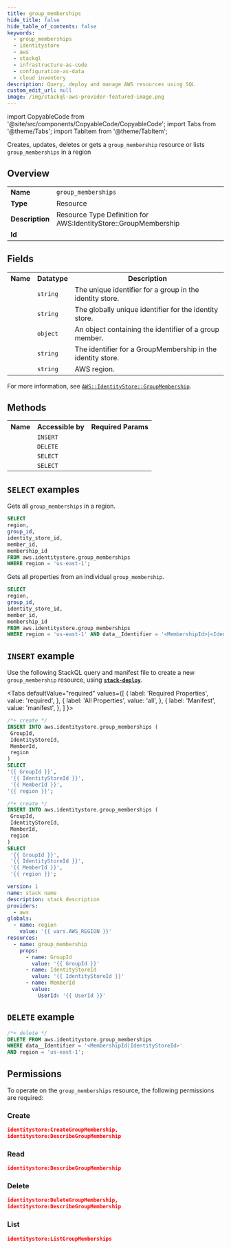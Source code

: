 ```yaml
---
title: group_memberships
hide_title: false
hide_table_of_contents: false
keywords:
  - group_memberships
  - identitystore
  - aws
  - stackql
  - infrastructure-as-code
  - configuration-as-data
  - cloud inventory
description: Query, deploy and manage AWS resources using SQL
custom_edit_url: null
image: /img/stackql-aws-provider-featured-image.png
---
```


import CopyableCode from '@site/src/components/CopyableCode/CopyableCode';
import Tabs from '@theme/Tabs';
import TabItem from '@theme/TabItem';

Creates, updates, deletes or gets a <code>group_membership</code> resource or lists <code>group_memberships</code> in a region

## Overview
<table>
<tbody>
<tr><td><b>Name</b></td><td><code>group_memberships</code></td></tr>
<tr><td><b>Type</b></td><td>Resource</td></tr>
<tr><td><b>Description</b></td><td>Resource Type Definition for AWS:IdentityStore::GroupMembership</td></tr>
<tr><td><b>Id</b></td><td><CopyableCode code="aws.identitystore.group_memberships" /></td></tr>
</tbody>
</table>

## Fields
<table>
<tbody>
<tr><th>Name</th><th>Datatype</th><th>Description</th></tr><tr><td><CopyableCode code="group_id" /></td><td><code>string</code></td><td>The unique identifier for a group in the identity store.</td></tr>
<tr><td><CopyableCode code="identity_store_id" /></td><td><code>string</code></td><td>The globally unique identifier for the identity store.</td></tr>
<tr><td><CopyableCode code="member_id" /></td><td><code>object</code></td><td>An object containing the identifier of a group member.</td></tr>
<tr><td><CopyableCode code="membership_id" /></td><td><code>string</code></td><td>The identifier for a GroupMembership in the identity store.</td></tr>
<tr><td><CopyableCode code="region" /></td><td><code>string</code></td><td>AWS region.</td></tr>
</tbody>
</table>

For more information, see <a href="https://docs.aws.amazon.com/AWSCloudFormation/latest/UserGuide/aws-resource-identitystore-groupmembership.html"><code>AWS::IdentityStore::GroupMembership</code></a>.

## Methods

<table>
<tbody>
  <tr>
    <th>Name</th>
    <th>Accessible by</th>
    <th>Required Params</th>
  </tr>
  <tr>
    <td><CopyableCode code="create_resource" /></td>
    <td><code>INSERT</code></td>
    <td><CopyableCode code="IdentityStoreId, GroupId, MemberId, region" /></td>
  </tr>
  <tr>
    <td><CopyableCode code="delete_resource" /></td>
    <td><code>DELETE</code></td>
    <td><CopyableCode code="data__Identifier, region" /></td>
  </tr>
  <tr>
    <td><CopyableCode code="list_resources" /></td>
    <td><code>SELECT</code></td>
    <td><CopyableCode code="region" /></td>
  </tr>
  <tr>
    <td><CopyableCode code="get_resource" /></td>
    <td><code>SELECT</code></td>
    <td><CopyableCode code="data__Identifier, region" /></td>
  </tr>
</tbody>
</table>

## `SELECT` examples
Gets all <code>group_memberships</code> in a region.
```sql
SELECT
region,
group_id,
identity_store_id,
member_id,
membership_id
FROM aws.identitystore.group_memberships
WHERE region = 'us-east-1';
```
Gets all properties from an individual <code>group_membership</code>.
```sql
SELECT
region,
group_id,
identity_store_id,
member_id,
membership_id
FROM aws.identitystore.group_memberships
WHERE region = 'us-east-1' AND data__Identifier = '<MembershipId>|<IdentityStoreId>';
```

## `INSERT` example

Use the following StackQL query and manifest file to create a new <code>group_membership</code> resource, using [__`stack-deploy`__](https://pypi.org/project/stack-deploy/).

<Tabs
    defaultValue="required"
    values={[
      { label: 'Required Properties', value: 'required', },
      { label: 'All Properties', value: 'all', },
      { label: 'Manifest', value: 'manifest', },
    ]
}>
<TabItem value="required">

```sql
/*+ create */
INSERT INTO aws.identitystore.group_memberships (
 GroupId,
 IdentityStoreId,
 MemberId,
 region
)
SELECT 
'{{ GroupId }}',
 '{{ IdentityStoreId }}',
 '{{ MemberId }}',
'{{ region }}';
```
</TabItem>
<TabItem value="all">

```sql
/*+ create */
INSERT INTO aws.identitystore.group_memberships (
 GroupId,
 IdentityStoreId,
 MemberId,
 region
)
SELECT 
 '{{ GroupId }}',
 '{{ IdentityStoreId }}',
 '{{ MemberId }}',
 '{{ region }}';
```
</TabItem>
<TabItem value="manifest">

```yaml
version: 1
name: stack name
description: stack description
providers:
  - aws
globals:
  - name: region
    value: '{{ vars.AWS_REGION }}'
resources:
  - name: group_membership
    props:
      - name: GroupId
        value: '{{ GroupId }}'
      - name: IdentityStoreId
        value: '{{ IdentityStoreId }}'
      - name: MemberId
        value:
          UserId: '{{ UserId }}'

```
</TabItem>
</Tabs>

## `DELETE` example

```sql
/*+ delete */
DELETE FROM aws.identitystore.group_memberships
WHERE data__Identifier = '<MembershipId|IdentityStoreId>'
AND region = 'us-east-1';
```

## Permissions

To operate on the <code>group_memberships</code> resource, the following permissions are required:

### Create
```json
identitystore:CreateGroupMembership,
identitystore:DescribeGroupMembership
```

### Read
```json
identitystore:DescribeGroupMembership
```

### Delete
```json
identitystore:DeleteGroupMembership,
identitystore:DescribeGroupMembership
```

### List
```json
identitystore:ListGroupMemberships
```
